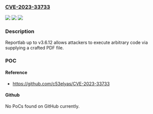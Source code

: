 ### [CVE-2023-33733](https://cve.mitre.org/cgi-bin/cvename.cgi?name=CVE-2023-33733)
![](https://img.shields.io/static/v1?label=Product&message=n%2Fa&color=blue)
![](https://img.shields.io/static/v1?label=Version&message=n%2Fa&color=blue)
![](https://img.shields.io/static/v1?label=Vulnerability&message=n%2Fa&color=brighgreen)

### Description

Reportlab up to v3.6.12 allows attackers to execute arbitrary code via supplying a crafted PDF file.

### POC

#### Reference
- https://github.com/c53elyas/CVE-2023-33733

#### Github
No PoCs found on GitHub currently.

